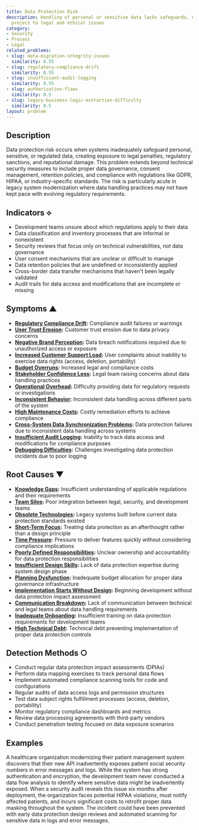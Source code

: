 ```yaml
---
title: Data Protection Risk
description: Handling of personal or sensitive data lacks safeguards, exposing the
  project to legal and ethical issues
category:
- Security
- Process
- Legal
related_problems:
- slug: data-migration-integrity-issues
  similarity: 0.55
- slug: regulatory-compliance-drift
  similarity: 0.55
- slug: insufficient-audit-logging
  similarity: 0.55
- slug: authorization-flaws
  similarity: 0.5
- slug: legacy-business-logic-extraction-difficulty
  similarity: 0.5
layout: problem
---
```


## Description

Data protection risk occurs when systems inadequately safeguard personal, sensitive, or regulated data, creating exposure to legal penalties, regulatory sanctions, and reputational damage. This problem extends beyond technical security measures to include proper data governance, consent management, retention policies, and compliance with regulations like GDPR, HIPAA, or industry-specific standards. The risk is particularly acute in legacy system modernization where data handling practices may not have kept pace with evolving regulatory requirements.

## Indicators ⟡

- Development teams unsure about which regulations apply to their data
- Data classification and inventory processes that are informal or nonexistent
- Security reviews that focus only on technical vulnerabilities, not data governance
- User consent mechanisms that are unclear or difficult to manage
- Data retention policies that are undefined or inconsistently applied
- Cross-border data transfer mechanisms that haven't been legally validated
- Audit trails for data access and modifications that are incomplete or missing

## Symptoms ▲

- **[Regulatory Compliance Drift](regulatory-compliance-drift.md):** Compliance audit failures or warnings
- **[User Trust Erosion](user-trust-erosion.md):** Customer trust erosion due to data privacy concerns
- **[Negative Brand Perception](negative-brand-perception.md):** Data breach notifications required due to unauthorized access or exposure
- **[Increased Customer Support Load](increased-customer-support-load.md):** User complaints about inability to exercise data rights (access, deletion, portability)
- **[Budget Overruns](budget-overruns.md):** Increased legal and compliance costs
- **[Stakeholder Confidence Loss](stakeholder-confidence-loss.md):** Legal team raising concerns about data handling practices
- **[Operational Overhead](operational-overhead.md):** Difficulty providing data for regulatory requests or investigations
- **[Inconsistent Behavior](inconsistent-behavior.md):** Inconsistent data handling across different parts of the system
- **[High Maintenance Costs](high-maintenance-costs.md):** Costly remediation efforts to achieve compliance
- **[Cross-System Data Synchronization Problems](cross-system-data-synchronization-problems.md):** Data protection failures due to inconsistent data handling across systems
- **[Insufficient Audit Logging](insufficient-audit-logging.md):** Inability to track data access and modifications for compliance purposes
- **[Debugging Difficulties](debugging-difficulties.md):** Challenges investigating data protection incidents due to poor logging

## Root Causes ▼

- **[Knowledge Gaps](knowledge-gaps.md):** Insufficient understanding of applicable regulations and their requirements
- **[Team Silos](team-silos.md):** Poor integration between legal, security, and development teams
- **[Obsolete Technologies](obsolete-technologies.md):** Legacy systems built before current data protection standards existed
- **[Short-Term Focus](short-term-focus.md):** Treating data protection as an afterthought rather than a design principle
- **[Time Pressure](time-pressure.md):** Pressure to deliver features quickly without considering compliance implications
- **[Poorly Defined Responsibilities](poorly-defined-responsibilities.md):** Unclear ownership and accountability for data protection responsibilities
- **[Insufficient Design Skills](insufficient-design-skills.md):** Lack of data protection expertise during system design phase
- **[Planning Dysfunction](planning-dysfunction.md):** Inadequate budget allocation for proper data governance infrastructure
- **[Implementation Starts Without Design](implementation-starts-without-design.md):** Beginning development without data protection impact assessment
- **[Communication Breakdown](communication-breakdown.md):** Lack of communication between technical and legal teams about data handling requirements
- **[Inadequate Onboarding](inadequate-onboarding.md):** Insufficient training on data protection requirements for development teams
- **[High Technical Debt](high-technical-debt.md):** Technical debt preventing implementation of proper data protection controls

## Detection Methods ○

- Conduct regular data protection impact assessments (DPIAs)
- Perform data mapping exercises to track personal data flows
- Implement automated compliance scanning tools for code and configurations
- Regular audits of data access logs and permission structures
- Test data subject rights fulfillment processes (access, deletion, portability)
- Monitor regulatory compliance dashboards and metrics
- Review data processing agreements with third-party vendors
- Conduct penetration testing focused on data exposure scenarios

## Examples

A healthcare organization modernizing their patient management system discovers that their new API inadvertently exposes patient social security numbers in error messages and logs. While the system has strong authentication and encryption, the development team never conducted a data flow analysis to identify where sensitive data might be inadvertently exposed. When a security audit reveals this issue six months after deployment, the organization faces potential HIPAA violations, must notify affected patients, and incurs significant costs to retrofit proper data masking throughout the system. The incident could have been prevented with early data protection design reviews and automated scanning for sensitive data in logs and error messages.
